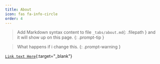 ```yaml
---
title: About
icon: fas fa-info-circle
order: 4
---
```


> Add Markdown syntax content to file `_tabs/about.md`{: .filepath } and it will show up on this page.
{: .prompt-tip }

> What happens if i change this.
{: .prompt-warning }

[`Link text Here`](https://google.com){:target="_blank"}
